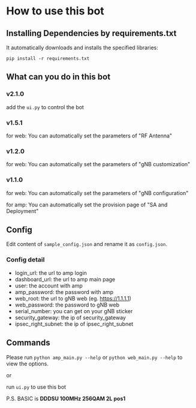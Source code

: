 # How to use this bot

## Installing Dependencies by requirements.txt

It automatically downloads and installs the specified libraries:

`pip install -r requirements.txt`

## What can you do in this bot

### **v2.1.0**

add the `ui.py` to control the bot

### **v1.5.1**

for web: You can automatically set the parameters of "RF Antenna"

### **v1.2.0**

for web: You can automatically set the parameters of "gNB customization"

### **v1.1.0**

for web: You can automatically set the parameters of "gNB configuration"

for amp: You can automatically set the provision page of "SA and Deployment"

## Config

Edit content of `sample_config.json` and rename it as `config.json`.

### Config detail

- login_url: the url to amp login
- dashboard_url: the url to amp main page
- user: the account with amp 
- amp_password: the password with amp 
- web_root: the url to gNB web (eg. https://1.1.1.1)
- web_password: the password to gNB web
- serial_number: you can get on your gNB sticker
- security_gateway: the ip of security_gateway
- ipsec_right_subnet: the ip of ipsec_right_subnet

## Commands

Please run `python amp_main.py --help` or `python web_main.py --help` to view the options.

or

run `ui.py` to use this bot

P.S. BASIC is **DDDSU 100MHz 256QAM 2L pos1**
